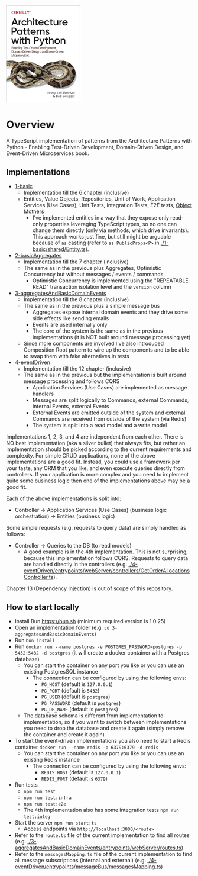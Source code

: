 <img alt="Architecture Patterns with Python - Enabling Test-Driven Development, Domain-Driven Design, and Event-Driven Microservices" src="ArchitecturePatternsWithPython.jpg" width="200"/>

# Overview

A TypeScript implementation of patterns from the Architecture Patterns with Python - Enabling Test-Driven Development, Domain-Driven Design, and Event-Driven Microservices book.

## Implementations

- [1-basic](./1-basic)
  - Implementation till the 6 chapter (inclusive)
  - Entities, Value Objects, Repositories, Unit of Work, Application Services (Use Cases), Unit Tests, Integration Tests, E2E tests, [Object Mothers](https://martinfowler.com/bliki/ObjectMother.html)
    - I've implemented entities in a way that they expose only read-only properties leveraging TypeScript types, so no one can change them directly (only via methods, which drive invariants). This approach works just fine, but still might be arguable because of `as` casting (refer to `as PublicProps<P>` in [./1-basic/shared/Entity.ts](./1-basic/shared/Entity.ts)).
- [2-basicAggregates](./2-basicAggregates)
  - Implementation till the 7 chapter (inclusive)
  - The same as in the previous plus Aggregates, Optimistic Concurrency but without messages / events / commands
    - Optimistic Concurrency is implemented using the "REPEATABLE READ" transaction isolation level and the `version` column
- [3-aggregatesAndBasicDomainEvents](./3-aggregatesAndBasicDomainEvents)
  - Implementation till the 8 chapter (inclusive)
  - The same as in the previous plus a simple message bus
    - Aggregates expose internal domain events and they drive some side effects like sending emails
    - Events are used internally only
    - The core of the system is the same as in the previous implementations (it is NOT built around message processing yet)
  - Since more components are involved I've also introduced Composition Root pattern to wire up the components and to be able to swap them with fake alternatives in tests
- [4-eventDriven](./4-eventDriven)
  - Implementation till the 12 chapter (inclusive)
  - The same as in the previous but the implementation is built around message processing and follows CQRS
    - Application Services (Use Cases) are implemented as message handlers
    - Messages are split logically to Commands, external Commands, internal Events, external Events
    - External Events are emitted outside of the system and external Commands are received from outside of the system (via Redis)
    - The system is split into a read model and a write model

Implementations 1, 2, 3, and 4 are independent from each other. There is NO best implementation (aka a silver bullet) that always fits, but rather an implementation should be picked according to the current requirements and complexity. For simple CRUD applications, none of the above implementations are a good fit. Instead, you could use a framework per your taste, any ORM that you like, and even execute queries directly from controllers. If your application is more complex and you need to implement quite some business logic then one of the implementations above may be a good fit.

Each of the above implementations is split into:
- Controller -> Application Services (Use Cases) (business logic orchestration) -> Entities (business logic)

Some simple requests (e.g. requests to query data) are simply handled as follows:
- Controller -> Queries to the DB (to read models)
  - A good example is in the 4th implementation. This is not surprising, because this implementation follows CQRS. Requests to query data are handled directly in the controllers (e.g. [./4-eventDriven/entrypoints/webServer/controllers/GetOrderAllocationsController.ts](./4-eventDriven/entrypoints/webServer/controllers/GetOrderAllocationsController.ts)).

Chapter 13 (Dependency Injection) is out of scope of this repository.

## How to start locally

- Install Bun https://bun.sh (minimum required version is 1.0.25)
- Open an implementation folder (e.g. `cd 3-aggregatesAndBasicDomainEvents`)
- Run `bun install`
- Run `docker run --name postgres -e POSTGRES_PASSWORD=postgres -p 5432:5432 -d postgres` (it will create a docker container with a Postgres database)
  - You can start the container on any port you like or you can use an existing PostgresSQL instance
    - The connection can be configured by using the following envs:
      - `PG_HOST` (default is `127.0.0.1`)
      - `PG_PORT` (default is `5432`)
      - `PG_USER` (default is `postgres`)
      - `PG_PASSWORD` (default is `postgres`)
      - `PG_DB_NAME` (default is `postgres`)
  - The database schema is different from implementation to implementation, so if you want to switch between implementations you need to drop the database and create it again (simply remove the container and create it again)
- To start the event-driven implementations you also need to start a Redis container `docker run --name redis -p 6379:6379 -d redis`
  - You can start the container on any port you like or you can use an existing Redis instance
    - The connection can be configured by using the following envs:
      - `REDIS_HOST` (default is `127.0.0.1`)
      - `REDIS_PORT` (default is `6379`)
- Run tests
  - `npm run test`
  - `npm run test:infra`
  - `npm run test:e2e`
  - The 4th implementation also has some integration tests `npm run test:integ`
- Start the server `npm run start:ts`
  - Access endpoints via `http://localhost:3000/<route>`
- Refer to the `route.ts` file of the current implementation to find all routes (e.g. [./3-aggregatesAndBasicDomainEvents/entrypoints/webServer/routes.ts](./3-aggregatesAndBasicDomainEvents/entrypoints/webServer/routes.ts))
- Refer to the `messagesMapping.ts` file of the current implementation to find all message subscriptions (internal and external) (e.g. [./4-eventDriven/entrypoints/messageBus/messagesMapping.ts](./4-eventDriven/entrypoints/messageBus/messagesMapping.ts))

